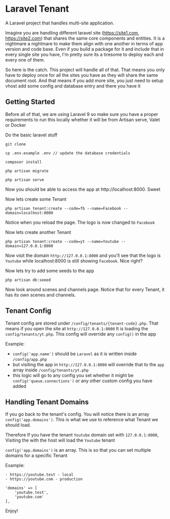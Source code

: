 

# Laravel Tenant

A Laravel project that handles multi-site application. 

Imagine you are handling different laravel site (https://site1.com, https://site2.com) that shares  the same core components and entities. It is a nightmare a nightmare to make them align with one another in terms of app version and code base. Even if you build a package for it and include that in every single site you have, I'm pretty sure its a tiresome to deploy each and every one of them. 

So here is the catch. This project will handle all of that. That means you only have to deploy once for all the sites you have as they will share the same document root. 
And that means if you add more site, you just need to setup vhost add some config and database entry and there you have it


## Getting Started

Before all of that, we are using Laravel 9 so make sure you have a proper requirements to run this locally whether it will be from Artisan serve, Valet or Docker

Do the basic laravel stuff

    git clone
    
    cp .env.example .env // update the database credentials
    
    composer install
    
    php artisan migrate
    
    php artisan serve


Now you should be able to access the app at http://localhost:8000. Sweet

 Now lets create some Tenant

    php artisan tenant:create --code=fb --name=Facebook --domain=localhost:8000

Notice when you reload the page. The logo is now changed to `Facebook`

Now lets create another Tenant

    php artisan tenant:create --code=yt --name=Youtube --domain=127.0.0.1:8000

Now visit the domain `http://127.0.0.1:8000` and you'll see that the logo is `Youtube` while localhost:8000 is still showing `Facebook`. Nice right?

Now lets try to add some seeds to the app 

    php artisan db:seeed

Now look around scenes and channels page. Notice that for every Tenant, it has its own scenes and channels. 

## Tenant Config
Tenant config are stored under `/config/tenants/{tenant-code}.php`. That means if you open the site at `http://127.0.0.1:8000`
It is loading the `config/tenants/yt.php`. This config will override any `config()` in the app

Example: 

- `config('app.name')` should be `Laravel` as it is written inside `/config/app.php`
- but visiting the app in `http://127.0.0.1:8000` will override that to the `app` array inside `/config/tenants/yt.php`
- this logic will go to any config you set whether it might be `config('queue.connections')` or any other custom config you have added

## Handling Tenant Domains
If you go back to the tenant's config. You will notice there is an array `config('app.domains')`. 
This is what we use to reference what Tenant we should load. 

Therefore If you have the tenant `Youtube` domain set with `127.0.0.1:8000`, Visiting the with the host will load the `Youtube` tenant

`config('app.domains')` is an array. This is so that you can set multiple domains for a specific Tenant

Example:

    - https://youtube.test - local
    - https://youtube.com - production

    'domains' => [
        'youtube.test',
        'youtube.com'
    ],

Enjoy!